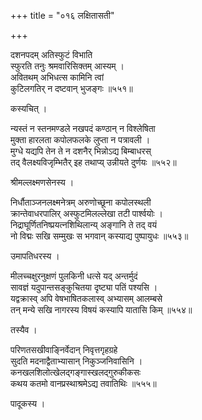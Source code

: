 +++
title = "०१६ लक्षितासती"

+++


दशनपदम् अतिस्फुटं विभाति  
स्फुरति तनुः श्रमवारिसिक्तम् आस्यम् ।  
अवितथम् अभिधत्स कामिनि त्वां  
कुटिलगतिर् न दष्टवान् भुजङ्गः ॥५५१॥  


कस्यचित् ।  


न्यस्तं न स्तनमण्डले नखपदं कण्ठान् न विश्लेषिता  
मुक्ता हारलता कपोलफलके लुप्ता न पत्रावली ।  
मुग्धे यद्यपि तेन ते न दशनैर् भिन्नोऽद्य बिम्बाधरस्  
तद् वैलक्ष्यविजृम्भितैर् इह तथाप्य् उन्नीयते दुर्णयः ॥५५२॥  


श्रीमल्लक्ष्मणसेनस्य ।  


निर्धौताञ्जनलक्ष्मनेत्रम् अरुणोच्छूना कपोलस्थली  
क्रान्तेवाधरपालिर् अस्फुटमिलल्लेखा तटी पार्श्वयोः ।  
निद्राघूर्णितनिष्प्रयत्नशिथिलान्य् अङ्गानि ते तद् वयं  
नो विद्मः सखि सम्मुखः स भगवान् कस्याद्य पुष्पायुधः ॥५५३॥  


उमापतिधरस्य ।  


मीलच्चक्षुरनुक्षणं पुलकिनी धत्से यद् अन्तर्मुदं  
सावज्ञं यदुपान्तसङ्कुचितया दृष्ट्या पतिं पश्यसि ।  
यद्वक्रास्व् अपि वेषभाषितकलास्व् अभ्यासम् आलम्बसे  
तन् मन्ये सखि नागरस्य विषयं कस्यापि यातासि किम् ॥५५४॥  


तस्यैव ।  


परिणतसखीवाङ्निर्वेदान् निवृत्तगृहग्रहे  
सुदति मदनाद्वैताभ्यासान् निकुञ्जनिवासिनि ।  
कनखलशिलोत्खेलद्गङ्गास्खलद्गुरुकीकसः  
कथय कतमो वानप्रस्थाश्रमेऽद्य तवातिथिः ॥५५५॥  


पादूकस्य ।  


